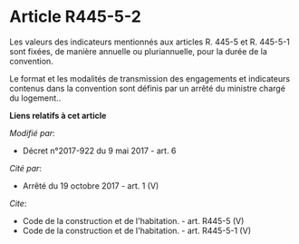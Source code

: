 # Article R445-5-2

Les valeurs des indicateurs mentionnés aux articles R. 445-5 et R. 445-5-1 sont fixées, de manière annuelle ou pluriannuelle,
pour la durée de la convention. 

Le format et les modalités de transmission des engagements et indicateurs contenus dans la convention sont définis par un
arrêté du ministre chargé du logement..

**Liens relatifs à cet article**

_Modifié par_:

  - Décret n°2017-922 du 9 mai 2017 - art. 6

_Cité par_:

  - Arrêté du 19 octobre 2017 - art. 1 (V)

_Cite_:

  - Code de la construction et de l'habitation. - art. R445-5 (V)
  - Code de la construction et de l'habitation. - art. R445-5-1 (V)
